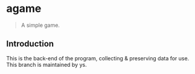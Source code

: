 # agame
> A simple game.

## Introduction
This is the back-end of the program, collecting & preserving data for use.  
This branch is maintained by ys.
